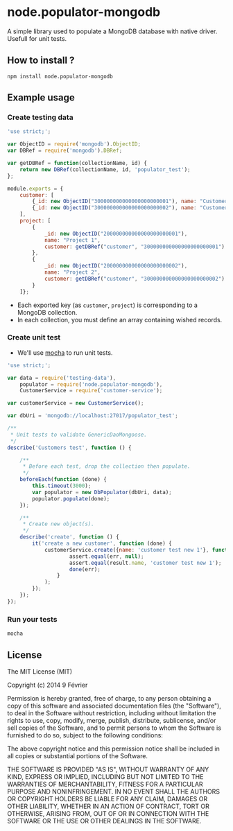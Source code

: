 node.populator-mongodb
======================

A simple library used to populate a MongoDB database with native driver. Usefull for unit tests.

## How to install ?

```
npm install node.populator-mongodb
```

## Example usage

### Create testing data

```javascript
'use strict;';

var ObjectID = require('mongodb').ObjectID;
var DBRef = require('mongodb').DBRef;

var getDBRef = function(collectionName, id) {
    return new DBRef(collectionName, id, 'populator_test');
};

module.exports = {
    customer: [
        {_id: new ObjectID("300000000000000000000001"), name: "Customer 1" },
        {_id: new ObjectID("300000000000000000000002"), name: "Customer 2" }
    ],
    project: [
        {
            _id: new ObjectID("200000000000000000000001"), 
            name: "Project 1", 
            customer: getDBRef("customer", "300000000000000000000001") 
        },
        {
            _id: new ObjectID("200000000000000000000002"), 
            name: "Project 2", 
            customer: getDBRef("customer", "300000000000000000000002") 
        }
    ]};
```

* Each exported key (as `customer`, `project`) is corresponding to a MongoDB collection. 
* In each collection, you must define an array containing wished records.

### Create unit test

* We'll use [mocha](http://visionmedia.github.io/mocha/ "Mocha test framework") to run unit tests.

```javascript
'use strict;';

var data = require('testing-data'),
    populator = require('node.populator-mongodb'),
	CustomerService = require('customer-service');

var customerService = new CustomerService();

var dbUri = 'mongodb://localhost:27017/populator_test';

/**
 * Unit tests to validate GenericDaoMongoose.
 */
describe('Customers test', function () {

    /**
     * Before each test, drop the collection then populate.
     */
    beforeEach(function (done) {
        this.timeout(3000);
        var populator = new DbPopulator(dbUri, data);
        populator.populate(done);
    });

    /**
     * Create new object(s).
     */
    describe('create', function () {
        it('create a new customer', function (done) {
            customerService.create({name: 'customer test new 1'}, function (err, result) {
                    assert.equal(err, null);
                    assert.equal(result.name, 'customer test new 1');
                    done(err);
                }
            );
        });
	});
});
```

### Run your tests

```
mocha
```

## License

The MIT License (MIT)

Copyright (c) 2014 9 Février

Permission is hereby granted, free of charge, to any person obtaining a copy of
this software and associated documentation files (the "Software"), to deal in
the Software without restriction, including without limitation the rights to
use, copy, modify, merge, publish, distribute, sublicense, and/or sell copies of
the Software, and to permit persons to whom the Software is furnished to do so,
subject to the following conditions:

The above copyright notice and this permission notice shall be included in all
copies or substantial portions of the Software.

THE SOFTWARE IS PROVIDED "AS IS", WITHOUT WARRANTY OF ANY KIND, EXPRESS OR
IMPLIED, INCLUDING BUT NOT LIMITED TO THE WARRANTIES OF MERCHANTABILITY, FITNESS
FOR A PARTICULAR PURPOSE AND NONINFRINGEMENT. IN NO EVENT SHALL THE AUTHORS OR
COPYRIGHT HOLDERS BE LIABLE FOR ANY CLAIM, DAMAGES OR OTHER LIABILITY, WHETHER
IN AN ACTION OF CONTRACT, TORT OR OTHERWISE, ARISING FROM, OUT OF OR IN
CONNECTION WITH THE SOFTWARE OR THE USE OR OTHER DEALINGS IN THE SOFTWARE.
